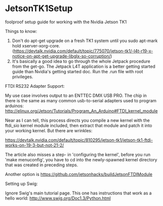 # JetsonTK1Setup
foolproof setup guide for working with the Nvidia Jetson TK1

Things to know:

1. Don't do apt-get upgrade on a fresh TK1 system until you sudo apt-mark hold xserver-xorg-core. (https://devtalk.nvidia.com/default/topic/775070/jetson-tk1/-l4t-r19-x-notice-on-apt-get-upgrade-libglx-so-corruption/)
2. It's basically a good idea to go through the whole Jetpack procedure from the get-go. The Jetpack L4T application is a better getting started guide than Nvidia's getting started doc. Run the .run file with root privileges.

FTDI RS232 Adapter Support:

My use case involves output to an ENTTEC DMX USB PRO. The chip in there is the same as many common usb-to-serial adapters used to program arduinos:
http://elinux.org/Jetson/Tutorials/Program_An_Arduino#FTDI_kernel_module

Near as I can tell, this process directs you compile a new kernel with the ftdi_sio kernel module included, then extract that module and patch it into your working kernel. But there are wrinkles:

https://devtalk.nvidia.com/default/topic/810295/jetson-tk1/jetson-tk1-ftdi-works-on-19-3-but-not-21-2/


The article also misses a step- in 'configuring the kernel', before you run 'make menuconfig', you have to cd into the newly-spawned kernel directory that was created in preceding steps.

Another option is https://github.com/jetsonhacks/buildJetsonFTDIModule

Setting up Swig:

Ignore Swig's main tutorial page. This one has instructions that work as a hello world: http://www.swig.org/Doc1.3/Python.html
